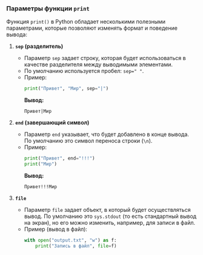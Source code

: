 ### Параметры функции `print`

Функция `print()` в Python обладает несколькими полезными параметрами, которые позволяют изменять формат и поведение вывода:

1. **`sep` (разделитель)**
   - Параметр `sep` задает строку, которая будет использоваться в качестве разделителя между выводимыми элементами.
   - По умолчанию используется пробел: `sep=" "`.
   - Пример:
     ```python
     print("Привет", "Мир", sep="|")
     ```
     **Вывод:**
     ```
     Привет|Мир
     ```

2. **`end` (завершающий символ)**
   - Параметр `end` указывает, что будет добавлено в конце вывода. По умолчанию это символ переноса строки (`\n`).
   - Пример:
     ```python
     print("Привет", end="!!!")
     print("Мир")
     ```
     **Вывод:**
     ```
     Привет!!!Мир
     ```

3. **`file`**
   - Параметр `file` задает объект, в который будет осуществляться вывод. По умолчанию это `sys.stdout` (то есть стандартный вывод на экран), но его можно изменить, например, для записи в файл.
   - Пример (вывод в файл):
     ```python
     with open("output.txt", "w") as f:
         print("Запись в файл", file=f)
     ```